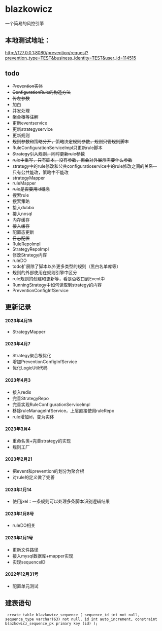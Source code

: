 # blazkowicz

一个简易的风控引擎

## 本地测试地址：

http://127.0.0.1:8080/prevention/request?prevention_type=TEST&business_identity=TEST&user_id=114515

## todo

* ~~Prevention实体~~
* ~~ConfigurationRule的构造方法~~
* ~~传左参数~~
* 加白
* 并发处理
* ~~聚合根等注解~~
* 更新eventservice
* 更新strategyservice
* 更新规则
* ~~规则参数和策略分开，策略决定规则参数，规则只管规则脚本~~
* RuleConfigurationServiceImpl只更新rule脚本
* ~~Strategy引入规则，同时更新rule参数~~
* ~~rule中重写，只有脚本，没有参数，但会对外展示需要什么参数~~
* strategy中的rule修改和公共configuratioservice中的rule修改之间的关系--只有公共能改，策略中不能改
* strategyMapper
* ruleMapper
* ~~rule是否要用id概念~~
* 搜索rule
* 搜索策略
* 接入dubbo
* 接入nosql
* 内存缓存
* ~~接入缓存~~
* 配置态更新
* ~~日志配置~~
* RuleRepoImpl
* StrategyRepoImpl
* 修改Strategy内容
* ruleDO
* todo扩展除了脚本以外更多类型的规则（黑白名单库等）
* 规则的外部使用在规则引擎中区分
* rule规则的创建和更新等，看是否收口到Event中
* RunningStrategy中如何读取到strategy的内容
* PreventionConfigInfService

## 更新记录
#### 2023年4月15
* StrategyMapper

#### 2023年4月7

* Strategy聚合根优化
* 增加PreventionConfigInfService
* 优化LogicUtil代码

#### 2023年4月3

* 接入redis
* 完善StrategyRepo
* 完善实现RuleConfigurationServiceImpl
* 移除ruleManageInfService，上层直接使用ruleRepo
* rule增加id，变为实体

#### 2023年3月4

* 重命名类+完善strategy的实现
* 规则工厂

#### 2023年2月21

* 把event和prevention的划分为聚合根
* 对rule的定义做了完善

#### 2023年1月14

* 使用jxel：一条规则可以处理多条脚本识别逻辑结果

#### 2023年1月8号

* ruleDO相关

#### 2023年1月1号

* 更新文件路径
* 接入mysql数据库+mapper实现
* 实现sequenceID

#### 2022年12月31号

* 配置单元测试

## 建表语句

``
create table blazkowicz_sequence
(
sequence_id int not null, sequence_type varchar(63) not null, id int auto_increment, constraint blazkowicz_sequence_pk primary key (id)
);``